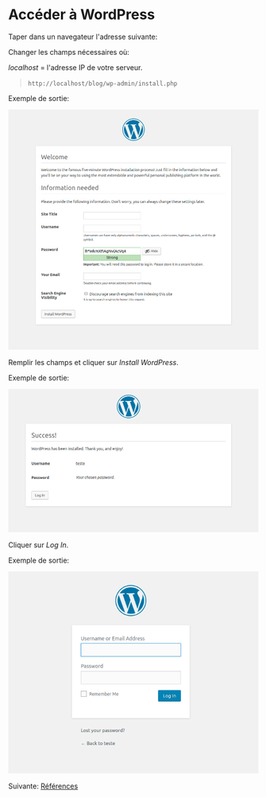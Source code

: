 # Accéder à WordPress

Taper dans un navegateur l'adresse suivante:

Changer les champs nécessaires où:

*localhost* = l'adresse IP de votre serveur.

 > ```http://localhost/blog/wp-admin/install.php```

Exemple de sortie:

![Install](/img/wp-admin-install.png)

Remplir les champs et cliquer sur *Install WordPress*.

Exemple de sortie:

![Install](/img/success.png)

Cliquer sur *Log In*.

Exemple de sortie:

![Install](/img/login.png)

Suivante: [Références](07-references.md)